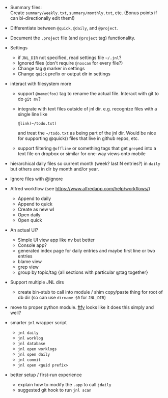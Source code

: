 -   Summary files:  
    Create `summary/weekly.txt`, `summary/monthly.txt`, etc.
    (Bonus points if can bi-directionally edit them!)

-   Differentiate between `@quick`, `@daily`, and `@project`.

-   Document the `.project` file (and `@project` tag) functionality.

-   Settings

    -   if `JNL_DIR` not specified, read settings file `~/.jnl`?
    -   Ignored files (don't require `@noscan` for every file?)
    -   Change tag `@` marker in settings
    -   Change `quick` prefix or output dir in settings

-   interact with filesystem more

    -   support `@name(foo)` tag to rename the actual file. Interact
        with git to do `git mv`?

    -   integrate with text files outside of jnl dir. e.g. recognize
        files with a single line like

            @link(~/todo.txt)

        and treat the `~/todo.txt` as being part of the jnl dir. Would
        be nice for supporting @quick() files that live in github repos,
        etc.

    -   support filtering `@offline` or something tags that get `grep`ed
        into a text file on dropbox or similar for one-way views onto
        mobile

-   hierarchical daily files so current month (week? last N entries?) in
    `daily` but others are in dir by month and/or year.

-   Ignore files with @ignore

-   Alfred workflow (see https://www.alfredapp.com/help/workflows/)

    -   Append to daily
    -   Append to quick
    -   Create as new wl
    -   Open daily
    -   Open quick

-   An actual UI?

    -   Simple UI view app like nv but better
    -   Console app?
    -   generated index page for daily entries and maybe first line or
        two entries
    -   blame view
    -   grep view
    -   group by topic/tag {all sections with particular @tag together}

-   Support multiple JNL dirs

    -   create bin-stub to call into module / shim copy/paste thing for
        root of db dir (so can use `dirname $0` for `JNL_DIR`)

-   move to proper python module.
    [ftfy](https://github.com/LuminosoInsight/python-ftfy) looks like it
    does this simply and well?

-   smarter `jnl` wrapper script

    -   `jnl daily`
    -   `jnl worklog`
    -   `jnl database`
    -   `jnl open worklogs`
    -   `jnl open daily`
    -   `jnl commit`
    -   `jnl open <guid prefix>`

-   better setup / first-run experience

    -   explain how to modify the `.app` to call `jdaily`
    -   suggested git hook to run `jnl scan`

<!--
Integrate with fancy CI tooling:

[travis-img]: https://travis-ci.org/rtimmons/jnl.svg?branch=master
[travis-url]: https://travis-ci.org/rtimmons/jnl
[coverall-img]: https://coveralls.io/repos/github/rtimmons/jnl/badge.svg?branch=master
[coverall-url]: https://coveralls.io/github/rtimmons/jnl?branch=master
[codacy-image]: https://api.codacy.com/project/badge/Grade/ce0ad20ca59947af86b0f17a5779c804
[codacy-url]: https://www.codacy.com/app/rtimmons/jnl?utm_source=github.com&amp;utm_medium=referral&amp;utm_content=rtimmons/jnl&amp;utm_campaign=Badge_Grade
-->

